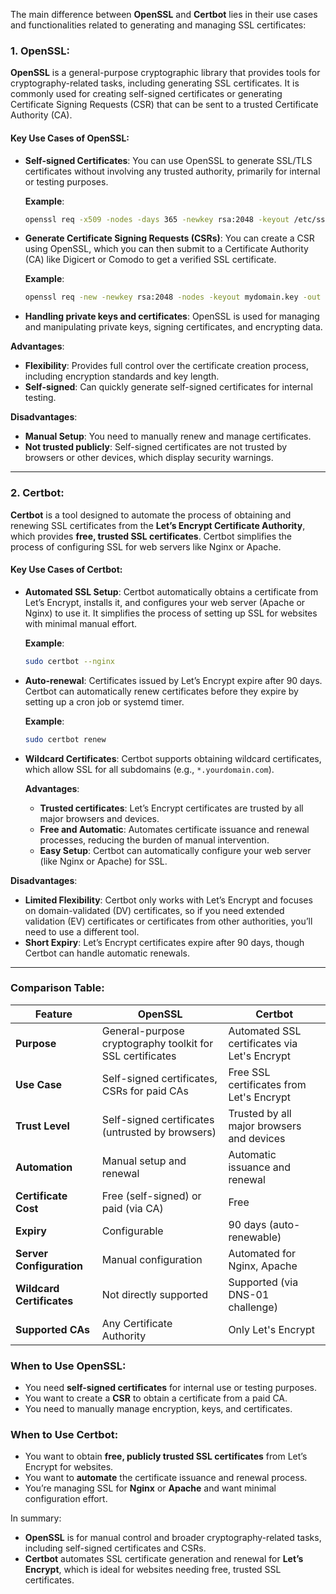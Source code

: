 The main difference between **OpenSSL** and **Certbot** lies in their use cases and functionalities related to generating and managing SSL certificates:

### 1. **OpenSSL**:
**OpenSSL** is a general-purpose cryptographic library that provides tools for cryptography-related tasks, including generating SSL certificates. It is commonly used for creating self-signed certificates or generating Certificate Signing Requests (CSR) that can be sent to a trusted Certificate Authority (CA).

#### **Key Use Cases of OpenSSL**:
- **Self-signed Certificates**: You can use OpenSSL to generate SSL/TLS certificates without involving any trusted authority, primarily for internal or testing purposes.
  
  **Example**: 
  ```bash
  openssl req -x509 -nodes -days 365 -newkey rsa:2048 -keyout /etc/ssl/private/nginx-selfsigned.key -out /etc/ssl/certs/nginx-selfsigned.crt
  ```

- **Generate Certificate Signing Requests (CSRs)**: You can create a CSR using OpenSSL, which you can then submit to a Certificate Authority (CA) like Digicert or Comodo to get a verified SSL certificate.

  **Example**:
  ```bash
  openssl req -new -newkey rsa:2048 -nodes -keyout mydomain.key -out mydomain.csr
  ```

- **Handling private keys and certificates**: OpenSSL is used for managing and manipulating private keys, signing certificates, and encrypting data.

**Advantages**:
- **Flexibility**: Provides full control over the certificate creation process, including encryption standards and key length.
- **Self-signed**: Can quickly generate self-signed certificates for internal testing.

**Disadvantages**:
- **Manual Setup**: You need to manually renew and manage certificates.
- **Not trusted publicly**: Self-signed certificates are not trusted by browsers or other devices, which display security warnings.

---

### 2. **Certbot**:
**Certbot** is a tool designed to automate the process of obtaining and renewing SSL certificates from the **Let’s Encrypt Certificate Authority**, which provides **free, trusted SSL certificates**. Certbot simplifies the process of configuring SSL for web servers like Nginx or Apache.

#### **Key Use Cases of Certbot**:
- **Automated SSL Setup**: Certbot automatically obtains a certificate from Let’s Encrypt, installs it, and configures your web server (Apache or Nginx) to use it. It simplifies the process of setting up SSL for websites with minimal manual effort.

  **Example**:
  ```bash
  sudo certbot --nginx
  ```

- **Auto-renewal**: Certificates issued by Let’s Encrypt expire after 90 days. Certbot can automatically renew certificates before they expire by setting up a cron job or systemd timer.

  **Example**:
  ```bash
  sudo certbot renew
  ```

- **Wildcard Certificates**: Certbot supports obtaining wildcard certificates, which allow SSL for all subdomains (e.g., `*.yourdomain.com`).

  **Advantages**:
  - **Trusted certificates**: Let’s Encrypt certificates are trusted by all major browsers and devices.
  - **Free and Automatic**: Automates certificate issuance and renewal processes, reducing the burden of manual intervention.
  - **Easy Setup**: Certbot can automatically configure your web server (like Nginx or Apache) for SSL.

**Disadvantages**:
- **Limited Flexibility**: Certbot only works with Let’s Encrypt and focuses on domain-validated (DV) certificates, so if you need extended validation (EV) certificates or certificates from other authorities, you’ll need to use a different tool.
- **Short Expiry**: Let’s Encrypt certificates expire after 90 days, though Certbot can handle automatic renewals.

---

### **Comparison Table**:

| **Feature**               | **OpenSSL**                                              | **Certbot**                                        |
|---------------------------|----------------------------------------------------------|----------------------------------------------------|
| **Purpose**                | General-purpose cryptography toolkit for SSL certificates | Automated SSL certificates via Let's Encrypt       |
| **Use Case**               | Self-signed certificates, CSRs for paid CAs              | Free SSL certificates from Let's Encrypt           |
| **Trust Level**            | Self-signed certificates (untrusted by browsers)         | Trusted by all major browsers and devices          |
| **Automation**             | Manual setup and renewal                                | Automatic issuance and renewal                     |
| **Certificate Cost**       | Free (self-signed) or paid (via CA)                      | Free                                               |
| **Expiry**                 | Configurable                                             | 90 days (auto-renewable)                           |
| **Server Configuration**   | Manual configuration                                    | Automated for Nginx, Apache                        |
| **Wildcard Certificates**  | Not directly supported                                   | Supported (via DNS-01 challenge)                   |
| **Supported CAs**          | Any Certificate Authority                               | Only Let's Encrypt                                 |

### **When to Use OpenSSL**:
- You need **self-signed certificates** for internal use or testing purposes.
- You want to create a **CSR** to obtain a certificate from a paid CA.
- You need to manually manage encryption, keys, and certificates.

### **When to Use Certbot**:
- You want to obtain **free, publicly trusted SSL certificates** from Let’s Encrypt for websites.
- You want to **automate** the certificate issuance and renewal process.
- You’re managing SSL for **Nginx** or **Apache** and want minimal configuration effort.

In summary:
- **OpenSSL** is for manual control and broader cryptography-related tasks, including self-signed certificates and CSRs.
- **Certbot** automates SSL certificate generation and renewal for **Let’s Encrypt**, which is ideal for websites needing free, trusted SSL certificates.
